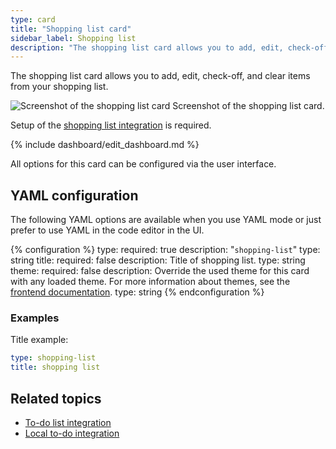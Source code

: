 ```yaml
---
type: card
title: "Shopping list card"
sidebar_label: Shopping list
description: "The shopping list card allows you to add, edit, check-off, and clear items from your shopping list."
---
```


The shopping list card allows you to add, edit, check-off, and clear items from your shopping list.

<p class='img'>
<img src='/images/dashboards/shopping_list_card.gif' alt='Screenshot of the shopping list card'>
Screenshot of the shopping list card.
</p>

Setup of the [shopping list integration](/integrations/shopping_list/) is required.

{% include dashboard/edit_dashboard.md %}

All options for this card can be configured via the user interface.

## YAML configuration

The following YAML options are available when you use YAML mode or just prefer to use YAML in the code editor in the UI.

{% configuration %}
type:
  required: true
  description: "`shopping-list`"
  type: string
title:
  required: false
  description: Title of shopping list.
  type: string
theme:
  required: false
  description: Override the used theme for this card with any loaded theme. For more information about themes, see the [frontend documentation](/integrations/frontend/).
  type: string
{% endconfiguration %}

### Examples

Title example:

```yaml
type: shopping-list
title: shopping list
```

## Related topics

- [To-do list integration](/integrations/todo)
- [Local to-do integration](/integrations/local_todo/)